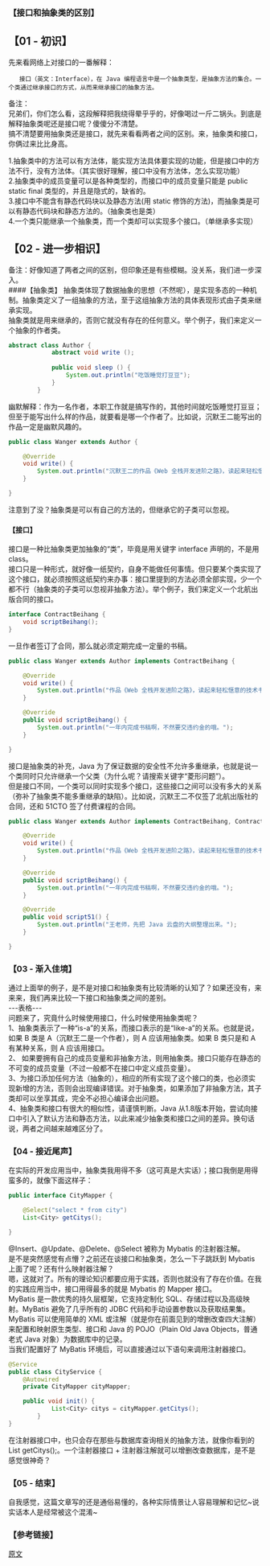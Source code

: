 ### 【接口和抽象类的区别】
## 【01 - 初识】
先来看网络上对接口的一番解释： 
       
       接口（英文：Interface），在 Java 编程语言中是一个抽象类型，是抽象方法的集合。一个类通过继承接口的方式，从而来继承接口的抽象方法。
       
备注：     
兄弟们，你们怎么看，这段解释把我绕得晕乎乎的，好像喝过一斤二锅头。到底是解释抽象类呢还是接口呢？傻傻分不清楚。     
搞不清楚要用抽象类还是接口，就先来看看两者之间的区别。来，抽象类和接口，你俩过来比比身高。

1.抽象类中的方法可以有方法体，能实现方法具体要实现的功能，但是接口中的方法不行，没有方法体。（其实很好理解，接口中没有方法体，怎么实现功能）     
2.抽象类中的成员变量可以是各种类型的，而接口中的成员变量只能是 public static final 类型的，并且是隐式的，缺省的。        
3.接口中不能含有静态代码块以及静态方法(用 static 修饰的方法)，而抽象类是可以有静态代码块和静态方法的。（抽象类也是类）       
4.一个类只能继承一个抽象类，而一个类却可以实现多个接口。（单继承多实现）       

## 【02 - 进一步相识】
备注：好像知道了两者之间的区别，但印象还是有些模糊。没关系，我们进一步深入。      
####【抽象类】
抽象类体现了数据抽象的思想（不然呢），是实现多态的一种机制。抽象类定义了一组抽象的方法，至于这组抽象方法的具体表现形式由子类来继承实现。        
抽象类就是用来继承的，否则它就没有存在的任何意义。举个例子，我们来定义一个抽象的作者类。        
```java
abstract class Author {
            abstract void write ();
        
            public void sleep () {
                System.out.println("吃饭睡觉打豆豆");
            }
        }
```
        
幽默解释：作为一名作者，本职工作就是搞写作的，其他时间就吃饭睡觉打豆豆；但至于能写出什么样的作品，就要看是哪一个作者了。比如说，沉默王二能写出的作品一定是幽默风趣的。     
```java
public class Wanger extends Author {

    @Override
    void write() {
        System.out.println("沉默王二的作品《Web 全栈开发进阶之路》，读起来轻松惬意");
    }

}
```         
注意到了没？抽象类是可以有自己的方法的，但继承它的子类可以忽视。
#### 【接口】
接口是一种比抽象类更加抽象的“类”，毕竟是用关键字 interface 声明的，不是用 class。      
接口只是一种形式，就好像一纸契约，自身不能做任何事情。但只要某个类实现了这个接口，就必须按照这纸契约来办事：接口里提到的方法必须全部实现，少一个都不行（抽象类的子类可以忽视非抽象方法）。举个例子，我们来定义一个北航出版合同的接口。     
```java
interface ContractBeihang {
    void scriptBeihang();
}
```
一旦作者签订了合同，那么就必须定期完成一定量的书稿。
```java
public class Wanger extends Author implements ContractBeihang {

    @Override
    void write() {
        System.out.println("作品《Web 全栈开发进阶之路》，读起来轻松惬意的技术书");
    }

    @Override
    public void scriptBeihang() {
        System.out.println("一年内完成书稿啊，不然要交违约金的哦。");
    }

}
```
接口是抽象类的补充，Java 为了保证数据的安全性不允许多重继承，也就是说一个类同时只允许继承一个父类（为什么呢？请搜索关键字“菱形问题”）。             
但是接口不同，一个类可以同时实现多个接口，这些接口之间可以没有多大的关系（弥补了抽象类不能多重继承的缺陷）。比如说，沉默王二不仅签了北航出版社的合同，还和 51CTO 签了付费课程的合同。      
```java
public class Wanger extends Author implements ContractBeihang, Contract51 {

    @Override
    void write() {
        System.out.println("作品《Web 全栈开发进阶之路》，读起来轻松惬意的技术书");
    }

    @Override
    public void scriptBeihang() {
        System.out.println("一年内完成书稿啊，不然要交违约金的哦。");
    }

    @Override
    public void script51() {
        System.out.println("王老师，先把 Java 云盘的大纲整理出来。");
    }

}
```
### 【03 - 渐入佳境】
通过上面举的例子，是不是对接口和抽象类有比较清晰的认知了？如果还没有，来来来，我们再来比较一下接口和抽象类之间的差别。     
---表格---        
问题来了，究竟什么时候使用接口，什么时候使用抽象类呢？     
1、抽象类表示了一种“is-a”的关系，而接口表示的是“like-a”的关系。也就是说，如果 B 类是 A（沉默王二是一个作者），则 A 应该用抽象类。如果 B 类只是和 A 有某种关系，则 A 应该用接口。        
2、 如果要拥有自己的成员变量和非抽象方法，则用抽象类。接口只能存在静态的不可变的成员变量（不过一般都不在接口中定义成员变量）。            
3、为接口添加任何方法（抽象的），相应的所有实现了这个接口的类，也必须实现新增的方法，否则会出现编译错误。对于抽象类，如果添加了非抽象方法，其子类却可以坐享其成，完全不必担心编译会出问题。     
4、抽象类和接口有很大的相似性，请谨慎判断。Java 从1.8版本开始，尝试向接口中引入了默认方法和静态方法，以此来减少抽象类和接口之间的差异。换句话说，两者之间越来越难区分了。       

### 【04 - 接近尾声】
在实际的开发应用当中，抽象类我用得不多（这可真是大实话）；接口我倒是用得蛮多的，就像下面这样子：
```java
public interface CityMapper {

    @Select("select * from city")
    List<City> getCitys();

}
``` 
@Insert、@Update、@Delete、@Select 被称为 Mybatis 的注射器注解。     
是不是突然感觉有点懵？之前还在谈接口和抽象类，怎么一下子跳跃到 Mybatis 上面了呢？还有什么映射器注解？     
嗯，这就对了。所有的理论知识都要应用于实践，否则也就没有了存在价值。在我的实践应用当中，接口用得最多的就是 Mybatis 的 Mapper 接口。      
MyBatis 是一款优秀的持久层框架，它支持定制化 SQL、存储过程以及高级映射。MyBatis 避免了几乎所有的 JDBC 代码和手动设置参数以及获取结果集。MyBatis 可以使用简单的 XML 或注解（就是你在前面见到的增删改查四大注解）来配置和映射原生类型、接口和 Java 的 POJO（Plain Old Java Objects，普通老式 Java 对象）为数据库中的记录。     
当我们配置好了 MyBatis 环境后，可以直接通过以下语句来调用注射器接口。     
```java
@Service
public class CityService {
    @Autowired
    private CityMapper cityMapper;

    public void init() {
            List<City> citys = cityMapper.getCitys();
        }
}
```
在注射器接口中，也只会存在那些与数据库查询相关的抽象方法，就像你看到的 List<City> getCitys();。一个注射器接口 + 注射器注解就可以增删改查数据库，是不是感觉很神奇？      

### 【05 - 结束】
自我感觉，这篇文章写的还是通俗易懂的，各种实际情景让人容易理解和记忆~说实话本人是经常被这个混淆~

### 【参考链接】
<a href = "https://mp.weixin.qq.com/s?__biz=MzU3NzczMTAzMg==&mid=2247483998&idx=1&sn=e8ffea18d12f2eec1e681b6c29279e23&chksm=fd0162e9ca76ebffb885edd6bb685f27668af8a4837e38ff2200445c1b6964392ad2a4192652&mpshare=1&scene=24&srcid=&key=55e577b9e1d4a28f5e9c25b357109b29708614dfddb55316765bdae2312c3c2dd99829d4722d5878481818ca05f9be0c3784ae58e6399db2e2510034a0e7f04152d3107911f35cf65f0f8f262ff3ef1c&ascene=14&uin=MTg4OTY0MzA4NA%3D%3D&devicetype=Windows+10&version=62060739&lang=zh_CN&pass_ticket=JFWJYOUgpm%2BmCvsRsvDQwQ4FZ%2FjfEXMttNbgb9dsIFJSa50Prsoi9YvzQAH0kSw1">原文</a>
